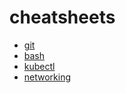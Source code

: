 # cheatsheets

- [git](git.md)
- [bash](bash.md)
- [kubectl](kubectl.md)
- [networking](network.md)
